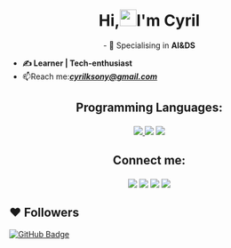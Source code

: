 

<h1 align="center">Hi,<img src="https://raw.githubusercontent.com/MartinHeinz/MartinHeinz/master/wave.gif" width="30px">I'm Cyril</h1>
<p align="center">
- 🔭 Specialising</i> in <b> AI&DS

-  &#9997; Learner | Tech-enthusiast</b>
-  📫Reach me:<i>**cyrilksony@gmail.com**</i>
</p>


## <p align="center">Programming Languages:

<p align="center"> 
    <a href="https://www.java.com" target="_blank"> <img src="https://img.icons8.com/color/48/000000/java-coffee-cup-logo.png"/> </a>
    <img src="https://img.icons8.com/color/50/000000/c-programming.png"/>
    <img src="https://img.icons8.com/fluency/48/000000/python.png"/>

</p>


## <p align="center">Connect me:
<p align="center">
<a href = "https://www.linkedin.com/in/cyril-k-sony-8b1831201/"><img src="https://img.icons8.com/fluent/48/000000/linkedin.png"/></a>
<a href = "https://twitter.com/CyrilSony"><img src="https://img.icons8.com/fluent/48/000000/twitter.png"/></a>
<a href = "https://www.instagram.com/cyril_k_sony"><img src="https://img.icons8.com/fluent/48/000000/instagram-new.png"/></a>
<a href = "https://www.facebook.com/cyril.ksony">
<img src="https://img.icons8.com/fluency/48/000000/facebook-new.png"/></a>
</p>

## ❤ Followers
<a href="https://github.com/cks844?tab=followers"><img src="https://img.shields.io/github/followers/cks844?label=Followers&style=social" alt="GitHub Badge"></a>
